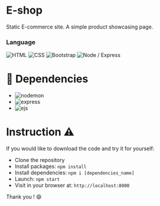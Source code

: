 # E-shop
Static E-commerce site. A simple product showcasing page.

### Language

![HTML](https://img.shields.io/badge/html5-%3776AB.svg?style=for-the-badge&logo=html5&logoColor=white&color=E34F26)
![CSS](https://img.shields.io/badge/css3-%1572B6.svg?style=for-the-badge&logo=css3&logoColor=white&color=1572B6)
![Bootstrap](https://img.shields.io/badge/bootstrap-%3776AB.svg?style=for-the-badge&logo=bootstrap&logoColor=white&color=563D7C)
![Node / Express](https://img.shields.io/badge/Node.js-339933.svg?style=for-the-badge&logo=nodejs&logoColor=white&color=563D7C)

 
# :closed_lock_with_key: Dependencies
- ![nodemon](https://img.shields.io/badge/nodemon-339933.svg?style=for-the-badge&logo=nodemon&logoColor=white&color=007396)
- ![express](https://img.shields.io/badge/express-339933.svg?style=for-the-badge&logo=express&logoColor=white&color=007396)
- ![ejs](https://img.shields.io/badge/ejs-339933.svg?style=for-the-badge&logo=ejs&logoColor=white&color=007396)

 
# Instruction :warning:
 
If you would like to download the code and try it for yourself:
 
- Clone the repository
- Install packages: `npm install`
- Install dependencies: `npm i [dependencies_name]`
- Launch: `npm start`
- Visit in your browser at: `http://localhost:8000`
 
 Thank you ! :smile:
